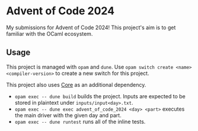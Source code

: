 # Advent of Code 2024

My submissions for Advent of Code 2024! This project's aim is to get familiar with the OCaml ecosystem.

## Usage

This project is managed with `opam` and `dune`. Use `opam switch create <name> <compiler-version>` to create a new switch for this project.

This project also uses [Core](https://opensource.janestreet.com/core/) as an additional dependency.

* `opam exec -- dune build` builds the project. Inputs are expected to be stored in plaintext under `inputs/input<day>.txt`.
* `opam exec -- dune exec advent_of_code_2024 <day> <part>` executes the main driver with the given day and part. 
* `opam exec -- dune runtest` runs all of the inline tests.
